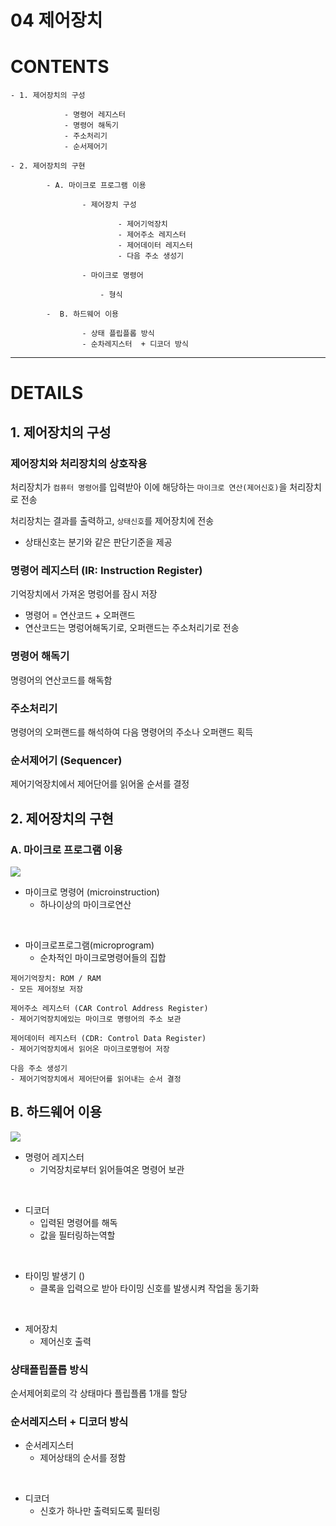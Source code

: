 # 04 제어장치

# CONTENTS

    - 1. 제어장치의 구성

                - 명령어 레지스터
                - 명령어 해독기
                - 주소처리기
                - 순서제어기
    
    - 2. 제어장치의 구현

            - A. 마이크로 프로그램 이용
                    
                    - 제어장치 구성 
                    
                            - 제어기억장치
                            - 제어주소 레지스터
                            - 제어데이터 레지스터
                            - 다음 주소 생성기
                    
                    - 마이크로 명령어
                    
                        - 형식
                
            -  B. 하드웨어 이용
                    
                    - 상태 플립플롭 방식
                    - 순차레지스터  + 디코더 방식

---

# DETAILS

## 1. 제어장치의 구성

### 제어장치와 처리장치의 상호작용

처리장치가 `컴퓨터 명령어`를 입력받아 이에 해당하는  `마이크로 연산(제어신호)`을 처리장치로 전송

처리장치는 결과를 출력하고, `상태신호`를 제어장치에 전송
- 상태신호는 분기와 같은 판단기준을 제공

### 명령어 레지스터 (IR: Instruction Register)

기억장치에서 가져온 명렁어를 잠시 저장

- 명령어 = 연산코드 + 오퍼랜드
- 연산코드는 명렁어해독기로, 오퍼랜드는 주소처리기로 전송

### 명령어 해독기

명령어의 연산코드를 해독함

### 주소처리기

명령어의 오퍼랜드를 해석하여 다음 명령어의 주소나 오퍼랜드 획득

### 순서제어기 (Sequencer)

제어기억장치에서 제어단어를 읽어올 순서를 결정

## 2. 제어장치의 구현

### A. 마이크로 프로그램 이용

![](https://www.geeksforgeeks.org/wp-content/uploads/2-9.jpg)

- 마이크로 명령어 (microinstruction)
    - 하나이상의 마이크로연산

<br>

- 마이크로프로그램(microprogram)
    - 순차적인 마이크로명령어들의 집합


```
제어기억장치: ROM / RAM 
- 모든 제어정보 저장

제어주소 레지스터 (CAR Control Address Register)
- 제어기억장치에있는 마이크로 명령어의 주소 보관

제어데이터 레지스터 (CDR: Control Data Register)
- 제어기억장치에서 읽어온 마이크로명렁어 저장

다음 주소 생성기
- 제어기억장치에서 제어단어를 읽어내는 순서 결정
```

## B. 하드웨어 이용


![](https://www.geeksforgeeks.org/wp-content/uploads/1-9.jpg)

- 명령어 레지스터
    - 기억장치로부터 읽어들여온 명령어 보관

<BR>

- 디코더
    - 입력된 명령어를 해독
    - 값을 필터링하는역할

<br>

- 타이밍 발생기 ()
    - 클록을 입력으로 받아 타이밍 신호를 발생시켜 작업을 동기화

<br>


- 제어장치
    - 제어신호 출력


### 상태플립플롭 방식

순서제어회로의 각 상태마다 플립플롭 1개를 할당


### 순서레지스터 + 디코더 방식

- 순서레지스터
    - 제어상태의 순서를 정함

<br>

- 디코더
    - 신호가 하나만 출력되도록 필터링